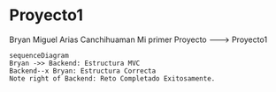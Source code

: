 # Proyecto1
Bryan Miguel Arias Canchihuaman
Mi primer Proyecto ---> Proyecto1

```mermaid
sequenceDiagram
Bryan ->> Backend: Estructura MVC
Backend--x Bryan: Estructura Correcta
Note right of Backend: Reto Completado Exitosamente.

